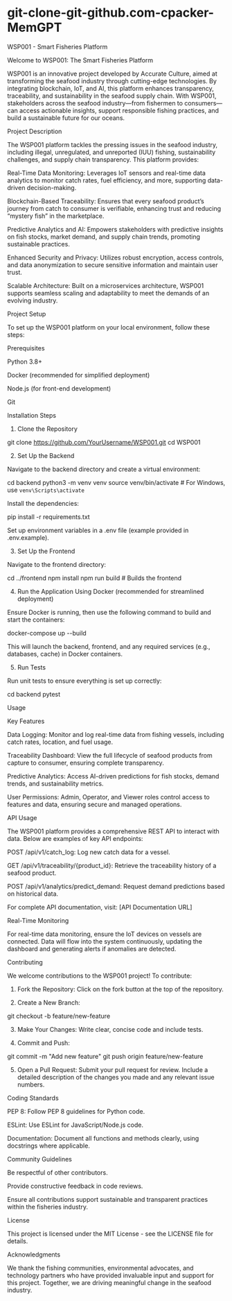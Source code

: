 # git-clone-git-github.com-cpacker-MemGPT



WSP001 - Smart Fisheries Platform


Welcome to WSP001: The Smart Fisheries Platform

WSP001 is an innovative project developed by Accurate Culture, aimed at transforming the seafood industry through cutting-edge technologies. By integrating blockchain, IoT, and AI, this platform enhances transparency, traceability, and sustainability in the seafood supply chain. With WSP001, stakeholders across the seafood industry—from fishermen to consumers—can access actionable insights, support responsible fishing practices, and build a sustainable future for our oceans.

Project Description

The WSP001 platform tackles the pressing issues in the seafood industry, including illegal, unregulated, and unreported (IUU) fishing, sustainability challenges, and supply chain transparency. This platform provides:

Real-Time Data Monitoring: Leverages IoT sensors and real-time data analytics to monitor catch rates, fuel efficiency, and more, supporting data-driven decision-making.

Blockchain-Based Traceability: Ensures that every seafood product’s journey from catch to consumer is verifiable, enhancing trust and reducing “mystery fish” in the marketplace.

Predictive Analytics and AI: Empowers stakeholders with predictive insights on fish stocks, market demand, and supply chain trends, promoting sustainable practices.

Enhanced Security and Privacy: Utilizes robust encryption, access controls, and data anonymization to secure sensitive information and maintain user trust.

Scalable Architecture: Built on a microservices architecture, WSP001 supports seamless scaling and adaptability to meet the demands of an evolving industry.


Project Setup

To set up the WSP001 platform on your local environment, follow these steps:

Prerequisites

Python 3.8+

Docker (recommended for simplified deployment)

Node.js (for front-end development)

Git


Installation Steps

1. Clone the Repository

git clone https://github.com/YourUsername/WSP001.git
cd WSP001


2. Set Up the Backend

Navigate to the backend directory and create a virtual environment:

cd backend
python3 -m venv venv
source venv/bin/activate  # For Windows, use `venv\Scripts\activate`

Install the dependencies:

pip install -r requirements.txt

Set up environment variables in a .env file (example provided in .env.example).



3. Set Up the Frontend

Navigate to the frontend directory:

cd ../frontend
npm install
npm run build  # Builds the frontend



4. Run the Application Using Docker (recommended for streamlined deployment)

Ensure Docker is running, then use the following command to build and start the containers:

docker-compose up --build

This will launch the backend, frontend, and any required services (e.g., databases, cache) in Docker containers.



5. Run Tests

Run unit tests to ensure everything is set up correctly:

cd backend
pytest




Usage

Key Features

Data Logging: Monitor and log real-time data from fishing vessels, including catch rates, location, and fuel usage.

Traceability Dashboard: View the full lifecycle of seafood products from capture to consumer, ensuring complete transparency.

Predictive Analytics: Access AI-driven predictions for fish stocks, demand trends, and sustainability metrics.

User Permissions: Admin, Operator, and Viewer roles control access to features and data, ensuring secure and managed operations.


API Usage

The WSP001 platform provides a comprehensive REST API to interact with data. Below are examples of key API endpoints:

POST /api/v1/catch_log: Log new catch data for a vessel.

GET /api/v1/traceability/{product_id}: Retrieve the traceability history of a seafood product.

POST /api/v1/analytics/predict_demand: Request demand predictions based on historical data.


For complete API documentation, visit: [API Documentation URL]

Real-Time Monitoring

For real-time data monitoring, ensure the IoT devices on vessels are connected. Data will flow into the system continuously, updating the dashboard and generating alerts if anomalies are detected.

Contributing

We welcome contributions to the WSP001 project! To contribute:

1. Fork the Repository: Click on the fork button at the top of the repository.


2. Create a New Branch:

git checkout -b feature/new-feature


3. Make Your Changes: Write clear, concise code and include tests.


4. Commit and Push:

git commit -m "Add new feature"
git push origin feature/new-feature


5. Open a Pull Request: Submit your pull request for review. Include a detailed description of the changes you made and any relevant issue numbers.



Coding Standards

PEP 8: Follow PEP 8 guidelines for Python code.

ESLint: Use ESLint for JavaScript/Node.js code.

Documentation: Document all functions and methods clearly, using docstrings where applicable.


Community Guidelines

Be respectful of other contributors.

Provide constructive feedback in code reviews.

Ensure all contributions support sustainable and transparent practices within the fisheries industry.


License

This project is licensed under the MIT License - see the LICENSE file for details.

Acknowledgments

We thank the fishing communities, environmental advocates, and technology partners who have provided invaluable input and support for this project. Together, we are driving meaningful change in the seafood industry.

